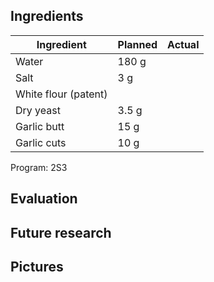 ## Ingredients
| Ingredient 	| Planned 	| Actual 	|
|------------	|---------	|--------	|
| Water      	| 180 g    	|         |
| Salt       	| 3 g      	|         |
| White flour (patent)  	|       	|   |
| Dry yeast   | 3.5 g    	|         |
| Garlic butt | 15 g    	|         |
| Garlic cuts | 10 g    	|         |

Program:  2S3

## Evaluation

## Future research

## Pictures

